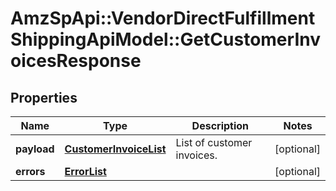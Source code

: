 # AmzSpApi::VendorDirectFulfillmentShippingApiModel::GetCustomerInvoicesResponse

## Properties
Name | Type | Description | Notes
------------ | ------------- | ------------- | -------------
**payload** | [**CustomerInvoiceList**](CustomerInvoiceList.md) | List of customer invoices. | [optional] 
**errors** | [**ErrorList**](ErrorList.md) |  | [optional] 


